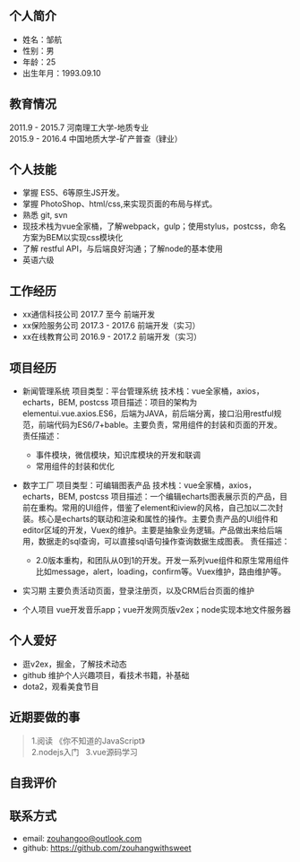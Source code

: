## 个人简介
* 姓名：邹航
* 性别：男
* 年龄：25
* 出生年月：1993.09.10

## 教育情况 
2011.9 - 2015.7 河南理工大学-地质专业  
2015.9 - 2016.4 中国地质大学-矿产普查（肄业）
## 个人技能
* 掌握 ES5、6等原生JS开发。
* 掌握 PhotoShop、html/css,来实现页面的布局与样式。
* 熟悉 git, svn
* 现技术栈为vue全家桶，了解webpack，gulp；使用stylus，postcss，命名方案为BEM以实现css模块化
* 了解 restful API，与后端良好沟通；了解node的基本使用
* 英语六级

## 工作经历
* xx通信科技公司 2017.7 至今 前端开发
* xx保险服务公司 2017.3 - 2017.6 前端开发（实习）
* xx在线教育公司 2016.9 - 2017.2 前端开发（实习）

## 项目经历
* 新闻管理系统
 项目类型：平台管理系统
    技术栈：vue全家桶，axios，echarts，BEM, postcss 
    项目描述：项目的架构为elementui.vue.axios.ES6，后端为JAVA，前后端分离，接口沿用restful规范，前端代码为ES6/7+bable。主要负责，常用组件的封装和页面的开发。
    责任描述：
     - 事件模块，微信模块，知识库模块的开发和联调
     - 常用组件的封装和优化
* 数字工厂
    项目类型：可编辑图表产品
    技术栈：vue全家桶，axios，echarts，BEM, postcss 
    项目描述：一个编辑echarts图表展示页的产品，目前在重构。常用的UI组件，借鉴了element和iview的风格，自己加以二次封装。核心是echarts的联动和渲染和属性的操作。主要负责产品的UI组件和editor区域的开发，Vuex的维护。主要是抽象业务逻辑。产品做出来给后端用，数据走的sql查询，可以直接sql语句操作查询数据生成图表。
    责任描述：
    - 2.0版本重构，和团队从0到1的开发。开发一系列vue组件和原生常用组件比如message，alert，loading，confirm等。Vuex维护，路由维护等。

* 实习期
    主要负责活动页面，登录注册页，以及CRM后台页面的维护

* 个人项目
    vue开发音乐app；vue开发网页版v2ex；node实现本地文件服务器



## 个人爱好
* 逛v2ex，掘金，了解技术动态
* github 维护个人兴趣项目，看技术书籍，补基础
* dota2，观看美食节目

## 近期要做的事
> 1.阅读 《你不知道的JavaScript》  
 2.nodejs入门  
 3.vue源码学习  

## 自我评价

## 联系方式
* email: zouhangoo@outlook.com
* github: https://github.com/zouhangwithsweet
